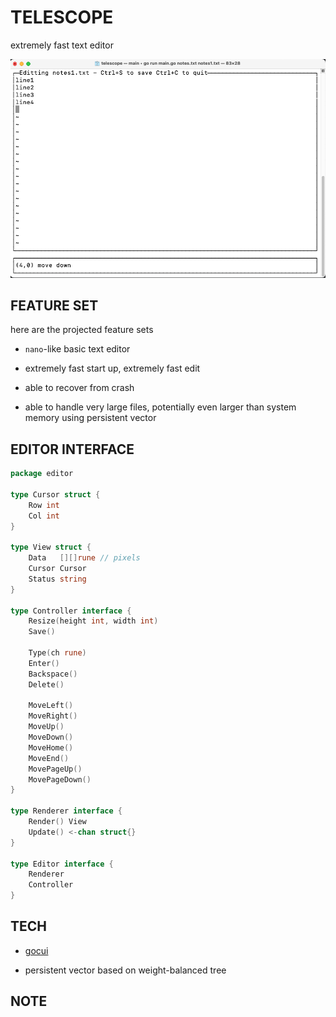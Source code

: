 # TELESCOPE

extremely fast text editor

![screenshot](./screenshots/0_1_0.png)

## FEATURE SET

here are the projected feature sets

- `nano`-like basic text editor

- extremely fast start up, extremely fast edit

- able to recover from crash

- able to handle very large files, potentially even larger than system memory using persistent vector

## EDITOR INTERFACE

```go
package editor

type Cursor struct {
	Row int
	Col int
}

type View struct {
	Data   [][]rune // pixels
	Cursor Cursor
	Status string
}

type Controller interface {
	Resize(height int, width int)
	Save()

	Type(ch rune)
	Enter()
	Backspace()
	Delete()

	MoveLeft()
	MoveRight()
	MoveUp()
	MoveDown()
	MoveHome()
	MoveEnd()
	MovePageUp()
	MovePageDown()
}

type Renderer interface {
	Render() View
	Update() <-chan struct{}
}

type Editor interface {
	Renderer
	Controller
}
```

## TECH

- [gocui](https://github.com/jroimartin/gocui)

- persistent vector based on weight-balanced tree

## NOTE
